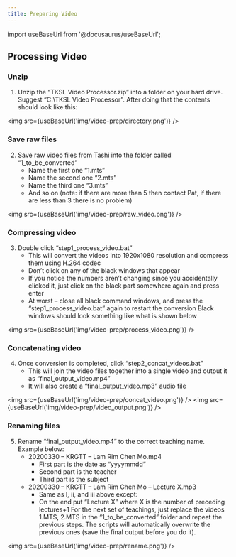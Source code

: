 ```yaml
---
title: Preparing Video
---
```


import useBaseUrl from '@docusaurus/useBaseUrl';

## Processing Video

### Unzip

1. Unzip the “TKSL Video Processor.zip” into a folder on your hard drive. Suggest “C:\TKSL Video Processor”. After doing that the contents should look like this:

<img src={useBaseUrl('img/video-prep/directory.png')} />

### Save raw files

2. Save raw video files from Tashi into the folder called “1_to_be_converted”
   - Name the first one “1.mts”
   - Name the second one “2.mts”
   - Name the third one “3.mts”
   - And so on (note: if there are more than 5 then contact Pat, if there are less than 3 there is no problem)

<img src={useBaseUrl('img/video-prep/raw_video.png')} />

### Compressing video

3. Double click “step1_process_video.bat”
   - This will convert the videos into 1920x1080 resolution and compress them using H.264 codec
   - Don’t click on any of the black windows that appear
   - If you notice the numbers aren’t changing since you accidentally clicked it, just click on the black part somewhere again and press enter
   - At worst – close all black command windows, and press the “step1_process_video.bat” again to restart the conversion
     Black windows should look something like what is shown below

<img src={useBaseUrl('img/video-prep/process_video.png')} />

### Concatenating video

4. Once conversion is completed, click “step2_concat_videos.bat”
   - This will join the video files together into a single video and output it as “final_output_video.mp4”
   - It will also create a “final_output_video.mp3” audio file

<img src={useBaseUrl('img/video-prep/concat_video.png')} />
<img src={useBaseUrl('img/video-prep/video_output.png')} />

### Renaming files

5. Rename “final_output_video.mp4” to the correct teaching name. Example below:
   - 20200330 – KRGTT – Lam Rim Chen Mo.mp4
     - First part is the date as “yyyymmdd”
     - Second part is the teacher
     - Third part is the subject
   - 20200330 – KRGTT – Lam Rim Chen Mo – Lecture X.mp3
     - Same as I, ii, and iii above except:
     - On the end put “Lecture X” where X is the number of preceding lectures+1
       For the next set of teachings, just replace the videos 1.MTS, 2.MTS in the “1_to_be_converted” folder and repeat the previous steps. The scripts will automatically overwrite the previous ones (save the final output before you do it).

<img src={useBaseUrl('img/video-prep/rename.png')} />
